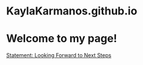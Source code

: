 # KaylaKarmanos.github.io
# Welcome to my page!
[Statement: Looking Forward to Next Steps](lookingforward.html)
